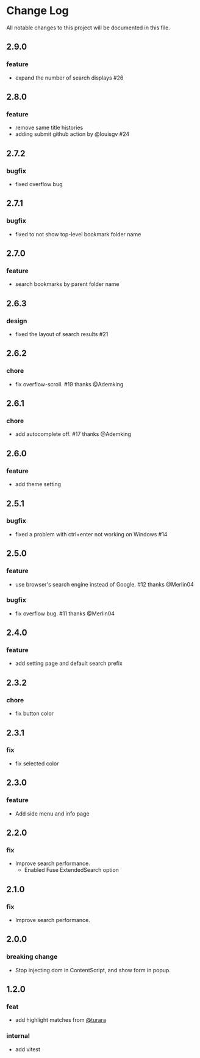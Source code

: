 # Change Log
All notable changes to this project will be documented in this file.

## 2.9.0
### feature
- expand the number of search displays #26

## 2.8.0
### feature
- remove same title histories
- adding submit github action by @louisgv #24

## 2.7.2
### bugfix
- fixed overflow bug

## 2.7.1
### bugfix
- fixed to not show top-level bookmark folder name

## 2.7.0
### feature
- search bookmarks by parent folder name

## 2.6.3
### design
- fixed the layout of search results #21

## 2.6.2
### chore
- fix overflow-scroll. #19 thanks @Ademking

## 2.6.1
### chore
- add autocomplete off. #17 thanks @Ademking

## 2.6.0
### feature
- add theme setting

## 2.5.1
### bugfix
- fixed a problem with ctrl+enter not working on Windows #14

## 2.5.0
### feature
- use browser's search engine instead of Google. #12 thanks  @Merlin04 

### bugfix
- fix overflow bug. #11 thanks @Merlin04

## 2.4.0
### feature
- add setting page and default search prefix

## 2.3.2
### chore
- fix button color

## 2.3.1
### fix
- fix selected color

## 2.3.0
### feature
- Add side menu and info page

## 2.2.0
### fix
- Improve search performance.
  - Enabled Fuse ExtendedSearch option

## 2.1.0
### fix
- Improve search performance.

## 2.0.0
### breaking change
- Stop injecting dom in ContentScript, and show form in popup.

## 1.2.0
### feat
- add highlight matches from [@turara](https://github.com/turara)
### internal
- add vitest
